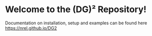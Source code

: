 ﻿# Welcome to the (DG)² Repository!

Documentation on installation, setup and examples can be found here https://nrel.github.io/DG2